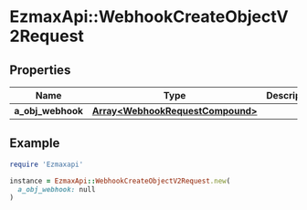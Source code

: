 # EzmaxApi::WebhookCreateObjectV2Request

## Properties

| Name | Type | Description | Notes |
| ---- | ---- | ----------- | ----- |
| **a_obj_webhook** | [**Array&lt;WebhookRequestCompound&gt;**](WebhookRequestCompound.md) |  |  |

## Example

```ruby
require 'Ezmaxapi'

instance = EzmaxApi::WebhookCreateObjectV2Request.new(
  a_obj_webhook: null
)
```

